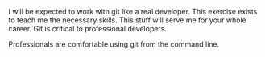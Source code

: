 I will be expected to work with git like a real developer. This exercise exists to teach me the necessary skills. This stuff will serve me for your whole career. Git is critical to professional developers.

Professionals are comfortable using git from the command line.
